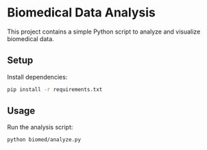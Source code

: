 # Biomedical Data Analysis

This project contains a simple Python script to analyze and visualize biomedical data.

## Setup

Install dependencies:

```bash
pip install -r requirements.txt
```

## Usage

Run the analysis script:

```bash
python biomed/analyze.py
```

